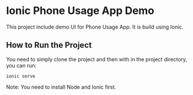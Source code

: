 # Ionic Phone Usage App Demo

This project include demo UI for Phone Usage App. It is build using Ionic.


## How to Run the Project

You need to simply clone the project and then with in the project directory, you can run:

````
ionic serve

````

Note: You need to install Node and Ionic first.
